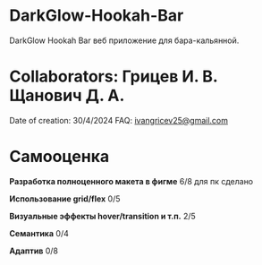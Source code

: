# DarkGlow-Hookah-Bar
 DarkGlow Hookah Bar веб приложение для бара-кальянной.
# Collaborators: Грицев И. В. Щанович Д. А.
 Date of creation: 30/4/2024
 FAQ: ivangricev25@gmail.com
 
# Самооценка
**Разработка полноценного макета в фигме** 6/8 для пк сделано

**Использование grid/flex** 0/5

**Визуальные эффекты hover/transition и т.п.** 2/5

**Семантика** 0/4

**Адаптив** 0/8 